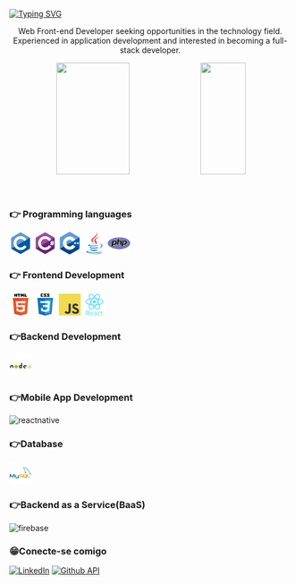 [![Typing SVG](https://readme-typing-svg.demolab.com?font=Fira+Code&size=16&pause=1000&center=true&vCenter=true&repeat=false&width=435&lines=Hello%2C+My+Name+is+Gustavo+R)](https://git.io/typing-svg)

<p align="center">Web Front-end Developer seeking opportunities in the technology field. Experienced in application development and interested in becoming a full-stack developer.</p>




<div align="center">
 <img width="51%" height="200px" src="https://github-readme-stats.vercel.app/api?username=devgustavor&theme=github_dark&hide_border=true&include_all_commits=false&count_private=false">
 <img width="40%" height="200px" src="https://github-readme-stats.vercel.app/api/top-langs/?username=devgustavor&theme=github_dark&hide_border=true&include_all_commits=false&count_private=false&layout=compact">
 
 </div>
<br><br>

### 👉 Programming languages
<p align="left">
 <img src="https://raw.githubusercontent.com/devicons/devicon/master/icons/c/c-original.svg" alt="c" width="40" height="40"/>
 <img src="https://raw.githubusercontent.com/devicons/devicon/master/icons/csharp/csharp-original.svg" alt="csharp" width="40" height="40"/>
 <img src="https://raw.githubusercontent.com/devicons/devicon/master/icons/cplusplus/cplusplus-original.svg" alt="cplusplus" width="40" height="40"/>
 <img src="https://raw.githubusercontent.com/devicons/devicon/master/icons/java/java-original.svg" alt="java" width="40" height="40"/>
 <img src="https://raw.githubusercontent.com/devicons/devicon/master/icons/php/php-original.svg" alt="php" width="40" height="40"/>
</p>


### 👉 Frontend Development
<p align="left">
<img src="https://raw.githubusercontent.com/devicons/devicon/master/icons/html5/html5-original-wordmark.svg" alt="html5" width="40" height="40"/>
<img src="https://raw.githubusercontent.com/devicons/devicon/master/icons/css3/css3-original-wordmark.svg" alt="css3" width="40" height="40"/>
<img src="https://raw.githubusercontent.com/devicons/devicon/master/icons/javascript/javascript-original.svg" alt="javascript" width="40" height="40"/>
 <img src="https://raw.githubusercontent.com/devicons/devicon/master/icons/react/react-original-wordmark.svg" alt="react" width="40" height="40"/>
</p>

### 👉Backend Development
<p align="left">
<img src="https://raw.githubusercontent.com/devicons/devicon/master/icons/nodejs/nodejs-original-wordmark.svg" alt="nodejs" width="40" height="40"/>
</p>

### 👉Mobile App Development
<p align="left">
<img src="https://reactnative.dev/img/header_logo.svg" alt="reactnative" width="40" height="40"/>
</p> 

### 👉Database
<p align="left">
<img src="https://raw.githubusercontent.com/devicons/devicon/master/icons/mysql/mysql-original-wordmark.svg" alt="mysql" width="40" height="40"/>
</p> 

### 👉Backend as a Service(BaaS)
<p align="left">
<img src="https://www.vectorlogo.zone/logos/firebase/firebase-icon.svg" alt="firebase" width="40" height="40"/>
</p> 


### 😁Conecte-se comigo
[![LinkedIn](https://img.shields.io/badge/LinkedIn-000?style=for-the-badge&logo=linkedin&logoColor=0E76A8)](https://www.linkedin.com/in/devgustavor/)
[![Github API](https://img.shields.io/badge/GitHub-000?style=for-the-badge&logo=github&logoColor=white)](https://github.com/devGustavoR)
